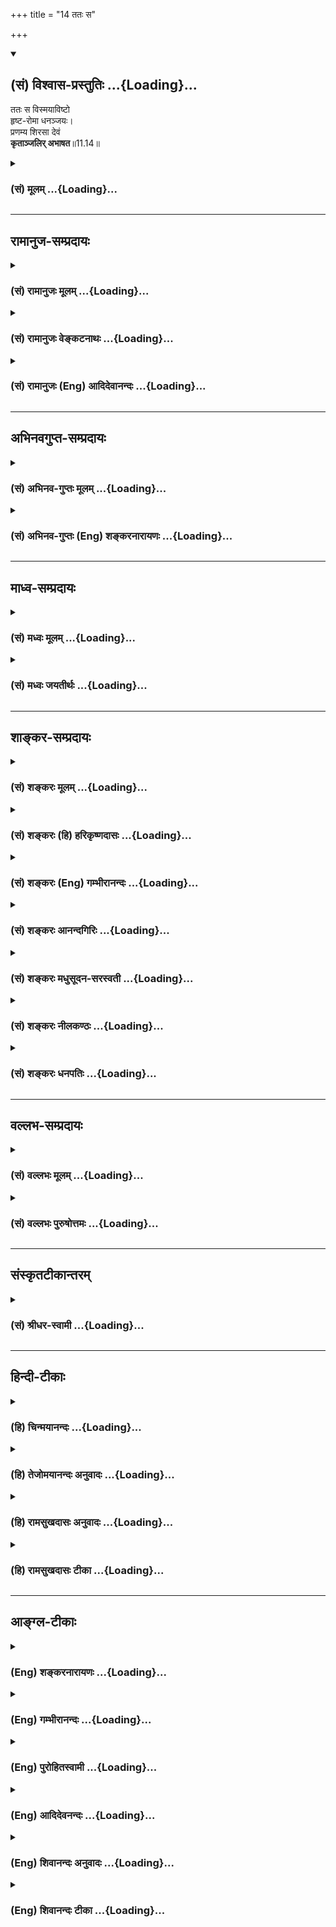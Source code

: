 +++
title = "14 ततः स"

+++
<div class="js_include" newlevelforh1="2" title="(सं) विश्वास-प्रस्तुतिः" unfilled url="/mahAbhAratam/shlokashaH/06-bhIShma-parva/03-bhagavad-gItA-parva/saMskRtam/vishvAsa-prastutiH/11_vishva-rUpa-darshana/14_tataH_sa.md">
<details open><summary><h2>(सं) विश्वास-प्रस्तुतिः ...{Loading}...</h2></summary>

ततः स विस्मयाविष्टो  
हृष्ट-रोमा धनञ्जयः।  
प्रणम्य शिरसा देवं  
**कृताञ्जलिर् अभाषत**॥11.14॥
</details>
</div>
<div class="js_include collapsed" newlevelforh1="3" title="(सं) मूलम्" unfilled url="/mahAbhAratam/shlokashaH/06-bhIShma-parva/03-bhagavad-gItA-parva/saMskRtam/mUlam/11_vishva-rUpa-darshana/14_tataH_sa.md">
<details><summary><h3>(सं) मूलम् ...{Loading}...</h3></summary>

ततः स विस्मयाविष्टो हृष्टरोमा धनञ्जयः।  
प्रणम्य शिरसा देवं कृताञ्जलिरभाषत।।11.14।।
</details>
</div>


_________________
## रामानुज-सम्प्रदायः
<div class="js_include collapsed" newlevelforh1="3" title="(सं) रामानुजः मूलम्" unfilled url="/mahAbhAratam/shlokashaH/06-bhIShma-parva/03-bhagavad-gItA-parva/saMskRtam/rAmAnujaH/mUlam/11_vishva-rUpa-darshana/14_tataH_sa.md">
<details><summary><h3>(सं) रामानुजः मूलम् ...{Loading}...</h3></summary>

।।11.14।।**ततः धनञ्जयः** महाश्चर्यस्य कृत्स्नस्य जगतः स्वदेहैकदेशेन
आश्रयभूतं कृत्स्नस्य प्रवर्तयितारं च आश्चर्यतमानन्तज्ञानादिकल्याणगुणगणं
**देवं** दृष्ट्वा **विस्मयाविष्टो हृष्टरोमा शिरसा** दण्डवत् **प्रणम्य
कृताञ्जलि अभाषत।**

</details>
</div>
<div class="js_include collapsed" newlevelforh1="3" title="(सं) रामानुजः वेङ्कटनाथः" unfilled url="/mahAbhAratam/shlokashaH/06-bhIShma-parva/03-bhagavad-gItA-parva/saMskRtam/rAmAnujaH/venkaTanAthaH/11_vishva-rUpa-darshana/14_tataH_sa.md">
<details><summary><h3>(सं) रामानुजः वेङ्कटनाथः ...{Loading}...</h3></summary>

  
  
।।11.14।। No commentary.

</details>
</div>
<div class="js_include collapsed" newlevelforh1="3" title="(सं) रामानुजः (Eng) आदिदेवानन्दः" unfilled url="/mahAbhAratam/shlokashaH/06-bhIShma-parva/03-bhagavad-gItA-parva/saMskRtam/rAmAnujaH/english/AdidevAnandaH/11_vishva-rUpa-darshana/14_tataH_sa.md">
<details><summary><h3>(सं) रामानुजः (Eng) आदिदेवानन्दः ...{Loading}...</h3></summary>

11.14 Then Arjuna became overcome with amazement on seeing the Lord, at a point of whose being this wonderful universe in its entirely stands supported, who enables all things to act, and who is the possesor of a host of auspicious attributes like omniscience. With his hairs standing erect, he bowed down like a stick, and with folded hands, he spoke thus:

</details>
</div>


_________________
## अभिनवगुप्त-सम्प्रदायः
<div class="js_include collapsed" newlevelforh1="3" title="(सं) अभिनव-गुप्तः मूलम्" unfilled url="/mahAbhAratam/shlokashaH/06-bhIShma-parva/03-bhagavad-gItA-parva/saMskRtam/abhinava-guptaH/mUlam/11_vishva-rUpa-darshana/14_tataH_sa.md">
<details><summary><h3>(सं) अभिनव-गुप्तः मूलम् ...{Loading}...</h3></summary>

।।11.14।। No commentary.  
  

</details>
</div>
<div class="js_include collapsed" newlevelforh1="3" title="(सं) अभिनव-गुप्तः (Eng) शङ्करनारायणः" unfilled url="/mahAbhAratam/shlokashaH/06-bhIShma-parva/03-bhagavad-gItA-parva/saMskRtam/abhinava-guptaH/english/shankaranArAyaNaH/11_vishva-rUpa-darshana/14_tataH_sa.md">
<details><summary><h3>(सं) अभिनव-गुप्तः (Eng) शङ्करनारायणः ...{Loading}...</h3></summary>

11.14 Sri Abhinavagupta did not comment upon this sloka.

</details>
</div>


_________________
## माध्व-सम्प्रदायः
<div class="js_include collapsed" newlevelforh1="3" title="(सं) मध्वः मूलम्" unfilled url="/mahAbhAratam/shlokashaH/06-bhIShma-parva/03-bhagavad-gItA-parva/saMskRtam/madhvaH/mUlam/11_vishva-rUpa-darshana/14_tataH_sa.md">
<details><summary><h3>(सं) मध्वः मूलम् ...{Loading}...</h3></summary>

।।11.14।। Sri Madhvacharya did not comment on this sloka.,

</details>
</div>
<div class="js_include collapsed" newlevelforh1="3" title="(सं) मध्वः जयतीर्थः" unfilled url="/mahAbhAratam/shlokashaH/06-bhIShma-parva/03-bhagavad-gItA-parva/saMskRtam/madhvaH/jayatIrthaH/11_vishva-rUpa-darshana/14_tataH_sa.md">
<details><summary><h3>(सं) मध्वः जयतीर्थः ...{Loading}...</h3></summary>

।।11.14।। Sri Jayatirtha did not comment on this sloka.  
  

</details>
</div>


_________________
## शाङ्कर-सम्प्रदायः
<div class="js_include collapsed" newlevelforh1="3" title="(सं) शङ्करः मूलम्" unfilled url="/mahAbhAratam/shlokashaH/06-bhIShma-parva/03-bhagavad-gItA-parva/saMskRtam/shankaraH/mUlam/11_vishva-rUpa-darshana/14_tataH_sa.md">
<details><summary><h3>(सं) शङ्करः मूलम् ...{Loading}...</h3></summary>

।।11.14।। --,**ततः** तं दृष्ट्वा **सः** विस्मयेन आविष्टः
**विस्मयाविष्टः** हृष्टानि रोमाणि यस्य **सः** अयं **हृष्टरोमा** च अभवत्
**धनंजयः।** **प्रणम्य** प्रकर्षेण नमनं कृत्वा प्रह्वीभूतः सन् **शिरसा
देवं** विश्वरूपधरं **कृताञ्जलिः** नमस्कारार्थं संपुटीकृतहस्तः सन्
**अभाषत** उक्तवान्।। कथम् यत् त्वया दर्शितं विश्वरूपम्; तत् अहं पश्यामीति
स्वानुभवमाविष्कुर्वन् अर्जुन उवाच --,**अर्जुन उवाच --,**

</details>
</div>
<div class="js_include collapsed" newlevelforh1="3" title="(सं) शङ्करः (हि) हरिकृष्णदासः" unfilled url="/mahAbhAratam/shlokashaH/06-bhIShma-parva/03-bhagavad-gItA-parva/saMskRtam/shankaraH/hindI/harikRShNadAsaH/11_vishva-rUpa-darshana/14_tataH_sa.md">
<details><summary><h3>(सं) शङ्करः (हि) हरिकृष्णदासः ...{Loading}...</h3></summary>

।।11.14।। फिर; उसको देखकर वह धनंजय आश्चर्ययुक्त और प्रफुल्लित रोमवाला हो
गया अर्थात् उसके रोंगटे खड़े हो गये; फिर वह विश्वरूपधारी परमात्मदेवको
शिरसे प्रणाम करके अर्थात् नम्रतापूर्वक भली प्रकार नमस्कार करके पुनः
नमस्कारके लिये हाथ जोड़कर बोला।  
  
,

</details>
</div>
<div class="js_include collapsed" newlevelforh1="3" title="(सं) शङ्करः (Eng) गम्भीरानन्दः" unfilled url="/mahAbhAratam/shlokashaH/06-bhIShma-parva/03-bhagavad-gItA-parva/saMskRtam/shankaraH/english/gambhIrAnandaH/11_vishva-rUpa-darshana/14_tataH_sa.md">
<details><summary><h3>(सं) शङ्करः (Eng) गम्भीरानन्दः ...{Loading}...</h3></summary>

11.14 Tatah, then, having seen Him; sah, he, Dhananjaya; became
vismaya-avistah, filled with wonder; and hrsta-roma, had his hairs
standing on end. Becoming filled with humility, pranamya, bowing down,
bowing down fully; \[With abundant respect and devotion.\] sirasa, with
his head; devam, to the Lord, who had assumed the Cosmic form; abhasata,
he said; krta-anjalih, with folded hands, with palms joined in
salutation: How; 'I am seeing the Cosmic form that has been revealed by
You'-thus expressing his own experience,

</details>
</div>
<div class="js_include collapsed" newlevelforh1="3" title="(सं) शङ्करः आनन्दगिरिः" unfilled url="/mahAbhAratam/shlokashaH/06-bhIShma-parva/03-bhagavad-gItA-parva/saMskRtam/shankaraH/AnandagiriH/11_vishva-rUpa-darshana/14_tataH_sa.md">
<details><summary><h3>(सं) शङ्करः आनन्दगिरिः ...{Loading}...</h3></summary>

।।11.14।। विश्वरूपधरस्य भगवतस्तस्मिन्नेकीभूतजगतश्चोक्तविशेषणस्य
दर्शनानन्तरं किमकरोदित्यपेक्षायामाह -- **तत इति।**
आश्चर्यबुद्धिर्विस्मयः; रोम्णां हृष्टत्वं पुलकितत्वं; प्रकर्षो
भक्तिश्रद्धयोरतिशयः।

</details>
</div>
<div class="js_include collapsed" newlevelforh1="3" title="(सं) शङ्करः मधुसूदन-सरस्वती" unfilled url="/mahAbhAratam/shlokashaH/06-bhIShma-parva/03-bhagavad-gItA-parva/saMskRtam/shankaraH/madhusUdana-sarasvatI/11_vishva-rUpa-darshana/14_tataH_sa.md">
<details><summary><h3>(सं) शङ्करः मधुसूदन-सरस्वती ...{Loading}...</h3></summary>

।।11.14।। एवमद्भुतदर्शनेऽप्यर्जुनो न बिभयांचकार; नापि नेत्रे संचचार; नापि
संभ्रमात्कर्तव्यं विसस्मार; नापि तस्माद्देशादपससार;
किंत्वतिधीरत्वात्तत्कालोचितमेव व्यवजहार महति चित्तक्षोभेपीत्याह -- तत
इति। ततस्तद्दर्शनादनन्तरं
विस्मयेनाद्भुतदर्शनप्रभवेनालौकिकचित्तचमत्कारविशेषेणाविष्टो व्याप्तः अतएव
हृष्टरोमा पुलकितः सन् स प्रख्यातमहादेवसंग्रामादिप्रभावः धनंजयः
युधिष्ठिरराजसूये उत्तरगोग्रहे च सर्वान्वीरान् जित्वा धनमाहृतवानिति
प्रथितमहापराक्रमोऽतिवीरः साक्षादग्निरिति वा महातेजस्वित्वात् देवं तमेव
विश्वरूपधरं नारायणं शिरसा भूमिलग्नेन प्रणम्य प्रकर्षेण
भक्तिश्रद्धातिशयेन नत्वा नमस्कृत्य कृताञ्जलिः
संपुटीकृतहस्तयुगः,सन्नभाषतोक्तवान्। अत्र
विस्मयाख्यस्थायिभावस्यार्जुनगतस्यालम्बनविभावेन भगवता
विश्वरूपेणोद्दीपनविभावेनासकृत्तद्दर्शनेनानुभावेन सात्त्विकरोमहर्षेण
नमस्कारेणाञ्जलिकरणेन चाव्यभिचारिणा चानुभावाक्षिप्तेन वा
धृतिमतिहर्षवितर्कादिना परिपोषात्सववासनानां श्रोतॄणां
तादृशश्चित्तचमत्कारोऽपि तद्भेदानध्यवसायात्परिपोषं गतः
परमानन्दास्वादरूपेणाद्भुतरसो भवतीति सूचितम्।

</details>
</div>
<div class="js_include collapsed" newlevelforh1="3" title="(सं) शङ्करः नीलकण्ठः" unfilled url="/mahAbhAratam/shlokashaH/06-bhIShma-parva/03-bhagavad-gItA-parva/saMskRtam/shankaraH/nIlakaNThaH/11_vishva-rUpa-darshana/14_tataH_sa.md">
<details><summary><h3>(सं) शङ्करः नीलकण्ठः ...{Loading}...</h3></summary>

।।11.14।। हृष्टरोमा रोमाञ्चितगात्रः।

</details>
</div>
<div class="js_include collapsed" newlevelforh1="3" title="(सं) शङ्करः धनपतिः" unfilled url="/mahAbhAratam/shlokashaH/06-bhIShma-parva/03-bhagavad-gItA-parva/saMskRtam/shankaraH/dhanapatiH/11_vishva-rUpa-darshana/14_tataH_sa.md">
<details><summary><h3>(सं) शङ्करः धनपतिः ...{Loading}...</h3></summary>

।।11.14।। ततः किमकरोदित्यपेक्षायामाह। तत एकस्थकृत्स्त्रजगद्दर्शनानन्तरं
सः प्रथितप्रभावो धनंजयोऽर्जुनो विस्मयाविष्टः। आश्यर्यबुद्धियुक्तः।
तल्लिङ्गमाह। हृष्टानि पुलकितानि रोमाणि यस्य। पणभ्य प्रकर्षणोत्कटभक्त्या
नमनं कृत्वा शिरसा देवं विश्वरुपधरं नमस्करार्थं संपुटीकृतहस्तः सन्
उक्तवान्। विश्वरुपदर्शनात्पूर्वमपि खाण्डवदाहादिना प्रथितप्रभावो राजसूये
गोग्रहे च राजभ्यो धनस्य भीष्मादिभ्यो गोधनस्य च हरणात् धनंजयोऽधुना
पुनर्दृष्टविश्वरुप इति राज्याशां त्वं मा कुर्विति स धनंजय इति पदाभ्यां
धनस्य भीष्मादिभ्यो गोधनस्य च हरणात् धनंजयोऽधुना पुनर्दृष्टविश्वरुप इति
राज्याशां त्वं मा कुर्विति स धनंजय इति पदाभ्यां ध्वनितम्।

</details>
</div>


_________________
## वल्लभ-सम्प्रदायः
<div class="js_include collapsed" newlevelforh1="3" title="(सं) वल्लभः मूलम्" unfilled url="/mahAbhAratam/shlokashaH/06-bhIShma-parva/03-bhagavad-gItA-parva/saMskRtam/vallabhaH/mUlam/11_vishva-rUpa-darshana/14_tataH_sa.md">
<details><summary><h3>(सं) वल्लभः मूलम् ...{Loading}...</h3></summary>

।।11.14।। तत इति दर्शनानन्तरं धनञ्जयः अभाषत। स्पष्टमन्यत्।

</details>
</div>
<div class="js_include collapsed" newlevelforh1="3" title="(सं) वल्लभः पुरुषोत्तमः" unfilled url="/mahAbhAratam/shlokashaH/06-bhIShma-parva/03-bhagavad-gItA-parva/saMskRtam/vallabhaH/puruShottamaH/11_vishva-rUpa-darshana/14_tataH_sa.md">
<details><summary><h3>(सं) वल्लभः पुरुषोत्तमः ...{Loading}...</h3></summary>

  
  
।।11.14।। दर्शनानन्तरं किं कृतवानित्यत आह -- तत इति। ततस्तदनन्तरं स
पूर्वोक्तः प्राप्तदिव्यदृष्टिः विस्मयाविष्टः। आश्चर्यरसनिमग्नः हृष्टरोमा
उत्पुलकिताङ्गः अन्तरानन्दयुक्तः धनञ्जयः प्रादुर्भूतविभूतिरूपः शिरसा
मस्तकेन देवं पूज्यं नमस्करणीयं प्रणम्य नमस्कृत्य कृताञ्जलिः विनीतः सन्
अभाषत विज्ञप्तिं कृतवान्।  
  

</details>
</div>


_________________
## संस्कृतटीकान्तरम्
<div class="js_include collapsed" newlevelforh1="3" title="(सं) श्रीधर-स्वामी" unfilled url="/mahAbhAratam/shlokashaH/06-bhIShma-parva/03-bhagavad-gItA-parva/saMskRtam/shrIdhara-svAmI/11_vishva-rUpa-darshana/14_tataH_sa.md">
<details><summary><h3>(सं) श्रीधर-स्वामी ...{Loading}...</h3></summary>

।।11.14।। एवं दृष्ट्वा किं कृतवानित्यत आह **-- तत इति।** ततो दर्शनानन्तरं
विस्मयेनाविष्टो व्याप्तः सन्हृष्टान्युत्पुलकितानि रोमाणि यस्य स धनंजयो
देवं तमेव शिरसा प्रणम्य कृताञ्जलिः संपुटीकृतहस्तो भूत्वाभाषत उक्तवान्।

</details>
</div>


_________________
## हिन्दी-टीकाः
<div class="js_include collapsed" newlevelforh1="3" title="(हि) चिन्मयानन्दः" unfilled url="/mahAbhAratam/shlokashaH/06-bhIShma-parva/03-bhagavad-gItA-parva/hindI/chinmayAnandaH/11_vishva-rUpa-darshana/14_tataH_sa.md">
<details><summary><h3>(हि) चिन्मयानन्दः ...{Loading}...</h3></summary>

।।11.14।। इस सर्वोत्कृष्ट भव्य दृश्य को देखकर अर्जुन के मन में विस्मय की
भावना और शरीर पर हो रहे रोमांच स्पष्ट दिखाई दे रहे थे। यद्यपि संजय
घटनास्थल से दूर है; फिर भी अपनी दिव्य दृष्टि से न केवल समस्त योद्धाओं के
शरीर ही; वरन् उनकी मनस्थिति को भी जानने में सक्षम प्रतीत होता है। अर्जुन
की विस्मय की भावना उसे उतनी ही स्पष्ट दृष्टिगोचर हो रही है; जितने कि
उसके रोमांच। शिर से प्रणाम करते हुये दोनों हाथ जोड़कर अर्जुन कुछ कहने के
लिए अपना मुख खोलता है। अब तक अर्जुन कुछ नहीं बोला था; जो उसके कण्ठावरोध
का स्पष्ट सूचक है। प्रथम बार जब उसने उस दृश्य को देखा; जो मधुरतापूर्वक
साहस तोड़ने वाला प्रतीत होता था; तब भावावेश के कारण अर्जुन का कण्ठ
अवरुद्ध हो गया था।

</details>
</div>
<div class="js_include collapsed" newlevelforh1="3" title="(हि) तेजोमयानन्दः अनुवादः" unfilled url="/mahAbhAratam/shlokashaH/06-bhIShma-parva/03-bhagavad-gItA-parva/hindI/tejomayAnandaH/anuvAdaH/11_vishva-rUpa-darshana/14_tataH_sa.md">
<details><summary><h3>(हि) तेजोमयानन्दः अनुवादः ...{Loading}...</h3></summary>

।।11.14।। उसके उपरान्त वह आश्चर्यचकित हुआ हर्षित रोमों वाला (जिसे रोमांच
का अनुभव हो रहा हो) धनंजय अर्जुन विश्वरूप देव को (श्रद्धा भक्ति सहित)
शिर से प्रणाम करके हाथ जोड़कर बोला।।  
  

</details>
</div>
<div class="js_include collapsed" newlevelforh1="3" title="(हि) रामसुखदासः अनुवादः" unfilled url="/mahAbhAratam/shlokashaH/06-bhIShma-parva/03-bhagavad-gItA-parva/hindI/rAmasukhadAsaH/anuvAdaH/11_vishva-rUpa-darshana/14_tataH_sa.md">
<details><summary><h3>(हि) रामसुखदासः अनुवादः ...{Loading}...</h3></summary>

।।11.14।। भगवान् के विश्वरूपको देखकर अर्जुन बहुत चकित हुए और आश्चर्यके
कारण उनका शरीर रोमाञ्चित हो गया। वे हाथ जोड़कर विश्वरूप देवको मस्तकसे
प्रणाम करके बोले।

</details>
</div>
<div class="js_include collapsed" newlevelforh1="3" title="(हि) रामसुखदासः टीका" unfilled url="/mahAbhAratam/shlokashaH/06-bhIShma-parva/03-bhagavad-gItA-parva/hindI/rAmasukhadAsaH/TIkA/11_vishva-rUpa-darshana/14_tataH_sa.md">
<details><summary><h3>(हि) रामसुखदासः टीका ...{Loading}...</h3></summary>

।।11.14।।***व्याख्या--*ततः स विस्मयाविष्टो हृष्टरोमा
धनञ्जयः--**अर्जुनने भगवान्के रूपके विषयमें जैसी कल्पना भी नहीं की थी,
वैसा रूप देखकर उनको बड़ा आश्चर्य हुआ। भगवान्ने मेरेपर कृपा करके विलक्षण
आध्यात्मिक बातें अपनी ओरसे बतायीं और अब कृपा करके मेरेको अपना विलक्षण
रूप दिखा रहे हैं-- इस बातको लेकर अर्जुन प्रसन्नताके कारण रोमाञ्चित हो
उठे।

</details>
</div>


_________________
## आङ्ग्ल-टीकाः
<div class="js_include collapsed" newlevelforh1="3" title="(Eng) शङ्करनारायणः" unfilled url="/mahAbhAratam/shlokashaH/06-bhIShma-parva/03-bhagavad-gItA-parva/english/shankaranArAyaNaH/11_vishva-rUpa-darshana/14_tataH_sa.md">
<details><summary><h3>(Eng) शङ्करनारायणः ...{Loading}...</h3></summary>

11.14. Then, possessed by amazement and with his bodily hair thrilled,
Dhananjaya (Arjuna) with his head bowed to the God and with folded palms spoke \[to Him\].

</details>
</div>
<div class="js_include collapsed" newlevelforh1="3" title="(Eng) गम्भीरानन्दः" unfilled url="/mahAbhAratam/shlokashaH/06-bhIShma-parva/03-bhagavad-gItA-parva/english/gambhIrAnandaH/11_vishva-rUpa-darshana/14_tataH_sa.md">
<details><summary><h3>(Eng) गम्भीरानन्दः ...{Loading}...</h3></summary>

11.14 Then, filled with wonder, with hairs standing on end, he,
Dhananjaya, (Arjuna), bowing down with his head to the Lord, said with folded hands:

</details>
</div>
<div class="js_include collapsed" newlevelforh1="3" title="(Eng) पुरोहितस्वामी" unfilled url="/mahAbhAratam/shlokashaH/06-bhIShma-parva/03-bhagavad-gItA-parva/english/purohitasvAmI/11_vishva-rUpa-darshana/14_tataH_sa.md">
<details><summary><h3>(Eng) पुरोहितस्वामी ...{Loading}...</h3></summary>

11.14 Thereupon Arjuna, dumb with awe, his hair on end, his head bowed,
his hands clasped in salutation, addressed the Lord thus:

</details>
</div>
<div class="js_include collapsed" newlevelforh1="3" title="(Eng) आदिदेवनन्दः" unfilled url="/mahAbhAratam/shlokashaH/06-bhIShma-parva/03-bhagavad-gItA-parva/english/AdidevanandaH/11_vishva-rUpa-darshana/14_tataH_sa.md">
<details><summary><h3>(Eng) आदिदेवनन्दः ...{Loading}...</h3></summary>

11.14 Then he, Arjuna, overcome with amazement, his hairs standing erect, bowed his head to the Lord, and with folded hands spoke.

</details>
</div>
<div class="js_include collapsed" newlevelforh1="3" title="(Eng) शिवानन्दः अनुवादः" unfilled url="/mahAbhAratam/shlokashaH/06-bhIShma-parva/03-bhagavad-gItA-parva/english/shivAnandaH/anuvAdaH/11_vishva-rUpa-darshana/14_tataH_sa.md">
<details><summary><h3>(Eng) शिवानन्दः अनुवादः ...{Loading}...</h3></summary>

11.14 Then, Arjuna, filled with wonder and with his hair standing on end, bowed down his head to the God and spoke with joined palms.

</details>
</div>
<div class="js_include collapsed" newlevelforh1="3" title="(Eng) शिवानन्दः टीका" unfilled url="/mahAbhAratam/shlokashaH/06-bhIShma-parva/03-bhagavad-gItA-parva/english/shivAnandaH/TIkA/11_vishva-rUpa-darshana/14_tataH_sa.md">
<details><summary><h3>(Eng) शिवानन्दः टीका ...{Loading}...</h3></summary>

11.14 ततः then; सः he; विस्मयाविष्टः filled with wonder; हृष्टरोमा with hair standing on end; धनञ्जयः Arjuna; प्रणम्य having prostrated; शिरसा
with (his) head; देवम् the God; कृताञ्जलिः with joined palms; अभाषत
spoke.Commentary Tatah Then; having seen the Cosmic Form.Arjuna joined his palms in order to do prostration to the Cosmic Form. The great hero had attained true humility which the bowed head and joined palms represented; and which is the essential ingredient of devotion.

</details>
</div>

